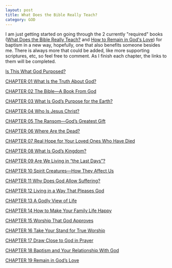 ```yaml
---
layout: post
title: What Does the Bible Really Teach?
category: GOD
---
```


I am just getting started on going through the 2 currently "required" books ([What Does the Bible Really Teach?](https://www.jw.org/en/library/books/bible-teach/) and [How to Remain in God's Love](https://www.jw.org/en/library/books/in-gods-love/)) for baptism in a new way, hopefully, one that also benefits someone besides me. There is always more that could be added, like more supporting scriptures, etc, so feel free to comment. As I finish each chapter,  the links to them will be completed.

[Is This What God Purposed?](https://www.keepandshare.com/doc/8254044/is-this-what-god-purposed?ifr=y)

[CHAPTER 01 What Is the Truth About God?](https://www.keepandshare.com/doc/8253982/chapter-01-what-is-the-truth-about-god?ifr=y)

[CHAPTER 02 The Bible—A Book From God](https://www.keepandshare.com/doc/8253983/chapter-02-the-bible-a-book-from-god?ifr=y)

[CHAPTER 03 What Is God’s Purpose for the Earth?](https://www.keepandshare.com/doc/8253984/chapter-03-what-is-god-s-purpose-for-the-earth?ifr=y)

[CHAPTER 04 Who Is Jesus Christ?]()

[CHAPTER 05 The Ransom—God’s Greatest Gift]()

[CHAPTER 06 Where Are the Dead?]()

[CHAPTER 07 Real Hope for Your Loved Ones Who Have Died]()

[CHAPTER 08 What Is God’s Kingdom?]()

[CHAPTER 09 Are We Living in “the Last Days”?]()

[CHAPTER 10 Spirit Creatures—How They Affect Us]()

[CHAPTER 11 Why Does God Allow Suffering?]() 

[CHAPTER 12 Living in a Way That Pleases God]()

[CHAPTER 13 A Godly View of Life]() 

[CHAPTER 14 How to Make Your Family Life Happy]()

[CHAPTER 15 Worship That God Approves]()

[CHAPTER 16 Take Your Stand for True Worship]()

[CHAPTER 17 Draw Close to God in Prayer]() 

[CHAPTER 18 Baptism and Your Relationship With God]()

[CHAPTER 19 Remain in God’s Love]() 